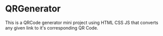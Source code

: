 # QRGenerator
This is a QRCode generator mini project using HTML CSS JS that converts any given link to it's corresponding QR Code.
